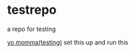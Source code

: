 # testrepo
a repo for testing

[yo momma(testing)](../../Placester/Ads-AdServer-Native-Campaigns-Service) set this up and run this
